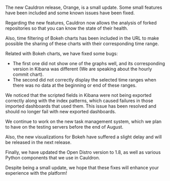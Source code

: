 The new Cauldron release, Orange, is a small update. Some small features have been included and some known issues have been fixed.

Regarding the new features, Cauldron now allows the analysis of forked repositories so that you can know the state of their health.

Also, time filtering of Bokeh charts has been included in the URL to make possible the sharing of these charts with their corresponding time range.

Related with Bokeh charts, we have fixed some bugs:
 - The first one did not show one of the graphs well, and its corresponding version in Kibana was different (We are speaking about the hourly commit chart).
 - The second did not correctly display the selected time ranges when there was no data at the beginning or end of these ranges.

We noticed that the scripted fields in Kibana were not being exported correctly along with the index patterns, which caused failures in those imported dashboards that used them. This issue has been resolved and should no longer fail with new exported dashboards.

We continue to work on the new task management system, which we plan to have on the testing servers before the end of August.

Also, the new visualizations for Bokeh have suffered a slight delay and will be released in the next release.

Finally, we have updated the Open Distro version to 1.8, as well as various Python components that we use in Cauldron.

Despite being a small update, we hope that these fixes will enhance your experience with the platform!
